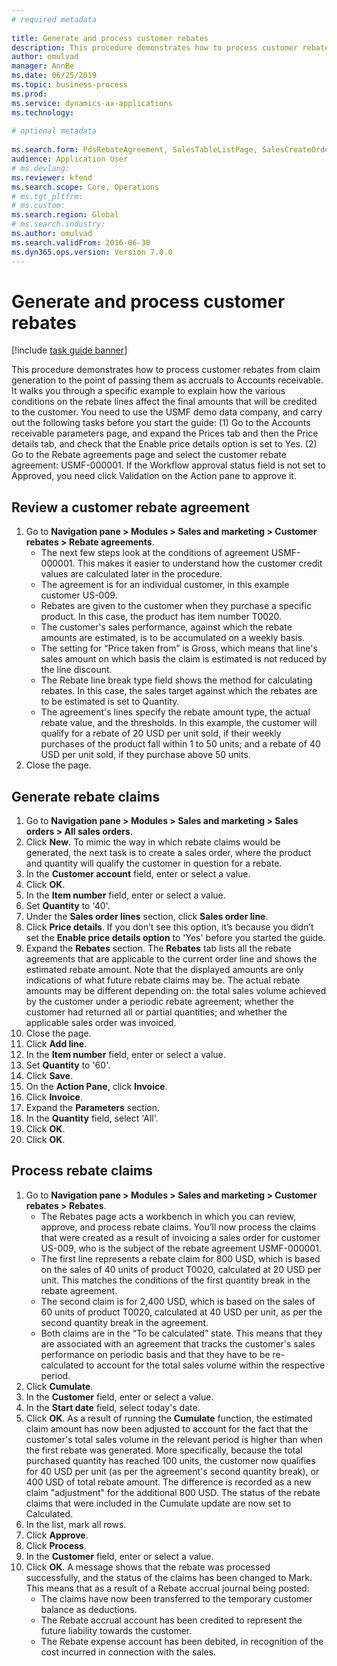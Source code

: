```yaml
--- 
# required metadata 
 
title: Generate and process customer rebates
description: This procedure demonstrates how to process customer rebates from claim generation to the point of passing them as accruals to Accounts receivable. 
author: omulvad
manager: AnnBe 
ms.date: 06/25/2019
ms.topic: business-process 
ms.prod:  
ms.service: dynamics-ax-applications 
ms.technology:  
 
# optional metadata 
 
ms.search.form: PdsRebateAgreement, SalesTableListPage, SalesCreateOrder, SalesTable, MCRPriceHistory, SalesEditLines,  PdsRebateTableListPage   
audience: Application User 
# ms.devlang:  
ms.reviewer: kfend
ms.search.scope: Core, Operations 
# ms.tgt_pltfrm:  
# ms.custom:  
ms.search.region: Global
# ms.search.industry: 
ms.author: omulvad
ms.search.validFrom: 2016-06-30 
ms.dyn365.ops.version: Version 7.0.0 
---
```

# Generate and process customer rebates

[!include [task guide banner](../../includes/task-guide-banner.md)]

This procedure demonstrates how to process customer rebates from claim generation to the point of passing them as accruals to Accounts receivable. It walks you through a specific example to explain how the various conditions on the rebate lines affect the final amounts that will be credited to the customer. You need to use the USMF demo data company, and carry out the following tasks before you start the guide: (1) Go to the Accounts receivable parameters page, and expand the Prices tab and then the Price details tab, and check that the Enable price details option is set to Yes. (2) Go to the Rebate agreements page and select the customer rebate agreement: USMF-000001. If the Workflow approval status field is not set to Approved, you need click Validation on the Action pane to approve it.


## Review a customer rebate agreement
1. Go to **Navigation pane > Modules > Sales and marketing > Customer rebates > Rebate agreements**.
    - The next few steps look at the conditions of agreement USMF-000001. This makes it easier to understand how the customer credit values are calculated later in the procedure.  
    - The agreement is for an individual customer, in this example customer US-009.  
    - Rebates are given to the customer when they purchase a specific product. In this case, the product has item number T0020.   
    - The customer's sales performance, against which the rebate amounts are estimated, is to be accumulated on a weekly basis.  
    - The setting for “Price taken from” is Gross, which means that line's sales amount on which basis the claim is estimated is not reduced by the line discount.  
    - The Rebate line break type field shows the method for calculating rebates. In this case, the sales target against which the rebates are to be estimated is set to Quantity.   
    - The agreement's lines specify the rebate amount type, the actual rebate value, and the thresholds. In this example, the customer will qualify for a rebate of 20 USD per unit sold, if their weekly purchases of the product fall within 1 to 50 units; and a rebate of 40 USD per unit sold, if they purchase above 50 units.  
2. Close the page.

## Generate rebate claims
1. Go to **Navigation pane > Modules > Sales and marketing > Sales orders > All sales orders**.
2. Click **New**. To mimic the way in which rebate claims would be generated, the next task is to create a sales order, where the product and quantity will qualify the customer in question for a rebate.    
3. In the **Customer account** field, enter or select a value.
4. Click **OK**.
5. In the **Item number** field, enter or select a value.
6. Set **Quantity** to '40'.
7. Under the **Sales order lines** section, click **Sales order line**.
8. Click **Price details**. If you don’t see this option, it’s because you didn’t set the **Enable price details option** to 'Yes' before you started the guide.     
9. Expand the **Rebates** section. The **Rebates** tab lists all the rebate agreements that are applicable to the current order line and shows the estimated rebate amount. Note that the displayed amounts are only indications of what future rebate claims may be. The actual rebate amounts may be different depending on: the total sales volume achieved by the customer under a periodic rebate agreement; whether the customer had returned all or partial quantities; and whether the applicable sales order was invoiced.
10. Close the page.
11. Click **Add line**.
12. In the **Item number** field, enter or select a value.
13. Set **Quantity** to '60'.
14. Click **Save**.
15. On the **Action Pane**, click **Invoice**.
16. Click **Invoice**.
17. Expand the **Parameters** section.
18. In the **Quantity** field, select 'All'.
19. Click **OK**.
20. Click **OK**.

## Process rebate claims
1. Go to **Navigation pane > Modules > Sales and marketing > Customer rebates > Rebates**.
    - The Rebates page acts a workbench in which you can review, approve, and process rebate claims. You’ll now process the claims that were created as a result of invoicing a sales order for customer US-009, who is the subject of the rebate agreement USMF-000001.   
    - The first line represents a rebate claim for 800 USD, which is based on the sales of 40 units of product T0020, calculated at 20 USD per unit. This matches the conditions of the first quantity break in the rebate agreement.  
    - The second claim is for 2,400 USD, which is based on the sales of 60 units of product T0020, calculated at 40 USD per unit, as per the second quantity break in the agreement.  
    - Both claims are in the “To be calculated” state. This means that they are associated with an agreement that tracks the customer's sales performance on periodic basis and that they have to be re-calculated to account for the total sales volume within the respective period.   
2. Click **Cumulate**.
3. In the **Customer** field, enter or select a value.
4. In the **Start date** field, select today's date.
5. Click **OK**. As a result of running the **Cumulate** function, the estimated claim amount has now been adjusted to account for the fact that the customer's total sales volume in the relevant period is higher than when the first rebate was generated. More specifically, because the total purchased quantity has reached 100 units, the customer now qualifies for 40 USD per unit (as per the agreement's second quantity break), or 400 USD of total rebate amount. The difference is recorded as a new claim "adjustment" for the additional 800 USD. The status of the rebate claims that were included in the Cumulate update are now set to Calculated. 
6. In the list, mark all rows.
7. Click **Approve**.
8. Click **Process**.
9. In the **Customer** field, enter or select a value.
10. Click **OK**. A message shows that the rebate was processed successfully, and the status of the claims has been changed to Mark. This means that as a result of a Rebate accrual journal being posted:
    - The claims have now been transferred to the temporary customer balance as deductions.
    - The Rebate accrual account has been credited to represent the future liability towards the customer.
    - The Rebate expense account has been debited, in recognition of the cost incurred in connection with the sales.   

